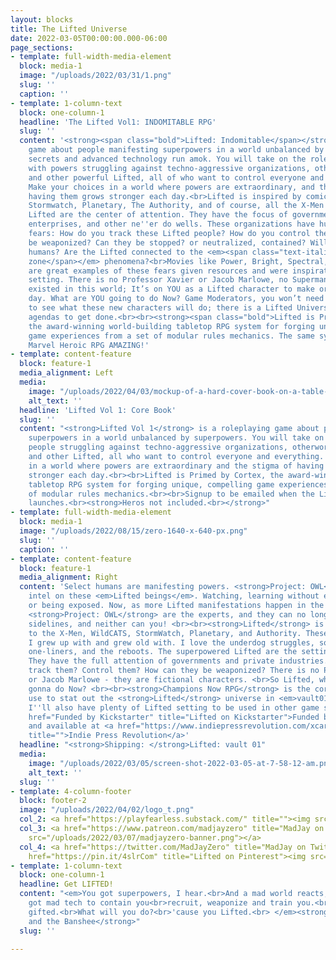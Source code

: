 ```yaml
---
layout: blocks
title: The Lifted Universe
date: 2022-03-05T00:00:00.000-06:00
page_sections:
- template: full-width-media-element
  block: media-1
  image: "/uploads/2022/03/31/1.png"
  slug: ''
  caption: ''
- template: 1-column-text
  block: one-column-1
  headline: 'The Lifted Vol1: INDOMITABLE RPG'
  slug: ''
  content: '<strong><span class="bold">Lifted: Indomitable</span></strong> is a roleplaying
    game about people manifesting superpowers in a world unbalanced by treacherous
    secrets and advanced technology run amok. You will take on the roles of people
    with powers struggling against techno-aggressive organizations, otherworldly intelligences,
    and other powerful Lifted, all of who want to control everyone and everything.
    Make your choices in a world where powers are extraordinary, and the stigma of
    having them grows stronger each day.<br>Lifted is inspired by comics like WildCATS,
    Stormwatch, Planetary, The Authority, and of course, all the X-Men books. The
    Lifted are the center of attention. They have the focus of governments, private
    enterprises, and other ne''er do wells. These organizations have humanity-based
    fears: How do you track these Lifted people? How do you control them? Can they
    be weaponized? Can they be stopped? or neutralized, contained? Will they subjugate
    humans? Are the Lifted connected to the <em><span class="text-italic">exclusion
    zone</span></em> phenomena?<br>Movies like Power, Bright, Spectral, and Code 8
    are great examples of these fears given resources and were inspirational to this
    setting. There is no Professor Xavier or Jacob Marlowe, no Superman—they never
    existed in this world; It’s on YOU as a Lifted character to make or break the
    day. What are YOU going to do Now? Game Moderators, you won’t need to wait around
    to see what these new characters will do; there is a Lifted Universe of NPCs with
    agendas to get done.<br><br><strong><span class="bold">Lifted is Primed by Cortex</span></strong>,
    the award-winning world-building tabletop RPG system for forging unique, compelling
    game experiences from a set of modular rules mechanics. The same system that made
    Marvel Heroic RPG AMAZING!'
- template: content-feature
  block: feature-1
  media_alignment: Left
  media:
    image: "/uploads/2022/04/03/mockup-of-a-hard-cover-book-on-a-table-with-gadgets-3407-el1-1-copy.png"
    alt_text: ''
  headline: 'Lifted Vol 1: Core Book'
  slug: ''
  content: "<strong>Lifted Vol 1</strong> is a roleplaying game about people with
    superpowers in a world unbalanced by superpowers. You will take on the roles of
    people struggling against techno-aggressive organizations, otherworldly intelligences,
    and other Lifted, all who want to control everyone and everything. Make your choices
    in a world where powers are extraordinary and the stigma of having them is growing
    stronger each day.<br><br>Lifted is Primed by Cortex, the award-winning world-building
    tabletop RPG system for forging unique, compelling game experiences from a set
    of modular rules mechanics.<br><br>Signup to be emailed when the Lifted Vol1 Kickstarter
    launches.<br><strong>Heros not included.<br></strong>"
- template: full-width-media-element
  block: media-1
  image: "/uploads/2022/08/15/zero-1640-x-640-px.png"
  slug: ''
  caption: ''
- template: content-feature
  block: feature-1
  media_alignment: Right
  content: 'Select humans are manifesting powers. <strong>Project: OWL</strong> collects
    intel on these <em>Lifted beings</em>. Watching, learning without ever interfering
    or being exposed. Now, as more Lifted manifestations happen in the public worldwide,
    <strong>Project: OWL</strong> are the experts, and they can no longer sit on the
    sidelines, and neither can you! <br><br><strong>Lifted</strong> is my love letter
    to the X-Men, WildCATS, StormWatch, Planetary, and Authority. These are the comics
    I grew up with and grew old with. I love the underdog struggles, soap opera drama,
    one-liners, and the reboots. The superpowered Lifted are the setting’s focus.
    They have the full attention of governments and private industries. How do you
    track them? Control them? How can they be weaponized? There is no Professor Xavier
    or Jacob Marlowe - they are fictional characters. <br>So Lifted, what are YOU
    gonna do Now? <br><br><strong>Champions Now RPG</strong> is the core system I’ll
    use to stat out the <strong>Lifted</strong> universe in <em>vault01</em>, but
    I''ll also have plenty of Lifted setting to be used in other game systems.<br><br><a
    href="Funded by Kickstarter" title="Lifted on Kickstarter">Funded by Kickstarter</a>
    and available at <a href="https://www.indiepressrevolution.com/xcart/Lifted-Vault01.html"
    title="">Indie Press Revolution</a>'
  headline: "<strong>Shipping: </strong>Lifted: vault 01"
  media:
    image: "/uploads/2022/03/05/screen-shot-2022-03-05-at-7-58-12-am.png"
    alt_text: ''
  slug: ''
- template: 4-column-footer
  block: footer-2
  image: "/uploads/2022/04/02/logo_t.png"
  col_2: <a href="https://playfearless.substack.com/" title=""><img src="/uploads/2022/03/07/playfearless_banner-1.png"></a>
  col_3: <a href="https://www.patreon.com/madjayzero" title="MadJay on Patreon"><img
    src="/uploads/2022/03/07/madjayzero-banner.png"></a>
  col_4: <a href="https://twitter.com/MadJayZero" title="MadJay on Twitter"><img src="/uploads/2022/03/07/icons8-twitter-100.png"></a><a
    href="https://pin.it/4slrCom" title="Lifted on Pinterest"><img src="/uploads/2022/03/07/icons8-pinterest-100.png"></a>
- template: 1-column-text
  block: one-column-1
  headline: Get LIFTED!
  content: "<em>You got superpowers, I hear.<br>And a mad world reacts, out of fear.<br>They
    got mad tech to contain you<br>recruit, weaponize and train you.<br>'cause you
    gifted.<br>What will you do?<br>'cause you Lifted.<br> </em><strong>-- Hoboken
    and the Banshee</strong>"
  slug: ''

---
```

